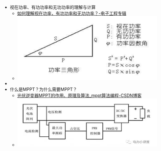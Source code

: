 - 视在功率、有功功率和无功功率的理解与计算
	- [如何理解视在功率，有功功率和无功功率？-电子工程专辑](https://www.eet-china.com/mp/a98603.html)
	- ![image.png](../assets/image_1730080739457_0.png)
-
- 什么是MPPT？为什么需要MPPT？
	- [光伏逆变器MPPT的作用、原理及算法_mppt算法编程-CSDN博客](https://blog.csdn.net/lyd0813/article/details/135275457)
	- ![image.png](../assets/image_1730096554861_0.png)